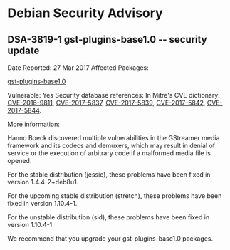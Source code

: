 
Debian Security Advisory
========================


DSA-3819-1 gst-plugins-base1.0 -- security update
-------------------------------------------------



Date Reported:
27 Mar 2017
Affected Packages:

[gst-plugins-base1.0](https://packages.debian.org/src:gst-plugins-base1.0)

Vulnerable:
Yes
Security database references:
In Mitre's CVE dictionary: [CVE-2016-9811](https://security-tracker.debian.org/tracker/CVE-2016-9811), [CVE-2017-5837](https://security-tracker.debian.org/tracker/CVE-2017-5837), [CVE-2017-5839](https://security-tracker.debian.org/tracker/CVE-2017-5839), [CVE-2017-5842](https://security-tracker.debian.org/tracker/CVE-2017-5842), [CVE-2017-5844](https://security-tracker.debian.org/tracker/CVE-2017-5844).  

More information:

Hanno Boeck discovered multiple vulnerabilities in the GStreamer media
framework and its codecs and demuxers, which may result in denial of
service or the execution of arbitrary code if a malformed media file is
opened.


For the stable distribution (jessie), these problems have been fixed in
version 1.4.4-2+deb8u1.


For the upcoming stable distribution (stretch), these problems have been
fixed in version 1.10.4-1.


For the unstable distribution (sid), these problems have been fixed in
version 1.10.4-1.


We recommend that you upgrade your gst-plugins-base1.0 packages.





